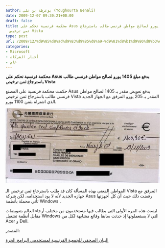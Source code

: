 ```yaml
---
author: يوغرطة بن علي (Youghourta Benali)
date: 2009-12-07 09:30:21+00:00
draft: false
title: محكمة فرنسية تحكم على Asus بدفع مبلغ 1405 يورو لصالح مواطن فرنسي طالب باسترجاع
  ثمن ترخيص Vista
type: post
url: /2009/12/%d9%85%d8%ad%d9%83%d9%85%d8%a9-%d9%81%d8%b1%d9%86%d8%b3%d9%8a%d8%a9-%d8%aa%d8%ad%d9%83%d9%85-%d8%b9%d9%84%d9%89-asus-%d8%a8%d8%af%d9%81%d8%b9-%d9%85%d8%a8%d9%84%d8%ba-1405-%d9%8a%d9%88%d8%b1%d9%88/
categories:
- Microsoft
- أخبار الشركات
- عام
---
```


**محكمة فرنسية تحكم على Asus بدفع مبلغ 1405 يورو لصالح مواطن فرنسي طالب باسترجاع ثمن ترخيص Vista**



حكمت محكمة فرنسية على المصنع Asus بدفع تعويض مقدر بـ 1405 لصالح مواطن فرنسي طالب باسترجاع ثمن ترخيص Vista المقدر بـ 205 يورو المرفق مع الجهاز الجديد الذي اشتراه بثمن 1100 يورو.

![](magnien-asus-2009-cheque-1405-euros-90_527x254.jpg)


المواطن المعني بهذه المسألة كان قد طلب باسترجاع ثمن ترخيص الـ Vista المرفق مع جهازه الجديد لأنه لا يود استخدامه، لكن شركة Asus رفضت ذلك حيث أن كل أجهزتها تأتي محملة بأنظمة Windows .

ليست هذه المرة الأولى التي يطالب فيها مستخدمون من مختلف أرجاء العالم بتعويضات مقابل أنظمة تشغيل Windows التي لا يستعملونها إذ حدثت سابقا وقائع مشابهة لكل من Acer و Dell.

المصدر:

[البيان الصحفي للجمعية الفرنسية لمستخدمي البرامج الحرة](http://www.aful.org/communiques/asus-amende-record-1405-90-euros-pour-racketiciels)
